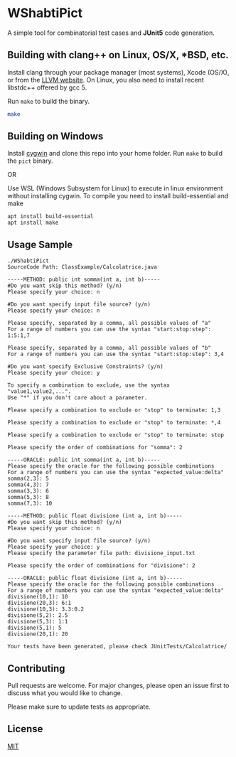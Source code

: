 # WShabtiPict

A simple tool for combinatorial test cases and **JUnit5** code generation. 


## Building with clang++ on Linux, OS/X, *BSD, etc.
Install clang through your package manager (most systems), Xcode (OS/X), or from the [LLVM website](http://llvm.org/releases/).
On Linux, you also need to install recent libstdc++ offered by gcc 5.

Run `make` to build the binary.



```bash
make
```

## Building on Windows
Install [cygwin](http://www.cygwin.com/) and clone this repo into your home folder. Run `make` to build the `pict` binary.

OR

Use WSL (Windows Subsystem for Linux) to execute in linux environment without installing cygwin.
To compile you need to install build-essential and make

```raw
apt install build-essential
apt install make
```


## Usage Sample

```raw
./WShabtiPict
SourceCode Path: ClassExample/Calcolatrice.java

-----METHOD: public int somma(int a, int b)-----
#Do you want skip this method? (y/n)
Please specify your choice: n

#Do you want specify input file source? (y/n)
Please specify your choice: n

Please specify, separated by a comma, all possible values of "a"
For a range of numbers you can use the syntax "start:stop:step": 1:5:1,7

Please specify, separated by a comma, all possible values of "b"
For a range of numbers you can use the syntax "start:stop:step": 3,4

#Do you want specify Exclusive Constraints? (y/n)
Please specify your choice: y

To specify a combination to exclude, use the syntax "value1,value2,...".
Use "*" if you don't care about a parameter.

Please specify a combination to exclude or "stop" to terminate: 1,3

Please specify a combination to exclude or "stop" to terminate: *,4

Please specify a combination to exclude or "stop" to terminate: stop

Please specify the order of combinations for "somma": 2

-----ORACLE: public int somma(int a, int b)-----
Please specify the oracle for the following possible combinations
For a range of numbers you can use the syntax "expected_value:delta"
somma(2,3): 5
somma(4,3): 7
somma(3,3): 6
somma(5,3): 8
somma(7,3): 10

-----METHOD: public float divisione (int a, int b)-----
#Do you want skip this method? (y/n)
Please specify your choice: n

#Do you want specify input file source? (y/n)
Please specify your choice: y
Please specify the parameter file path: divisione_input.txt

Please specify the order of combinations for "divisione": 2

-----ORACLE: public float divisione (int a, int b)-----
Please specify the oracle for the following possible combinations
For a range of numbers you can use the syntax "expected_value:delta"
divisione(10,1): 10
divisione(20,3): 6:1
divisione(10,3): 3.3:0.2
divisione(5,2): 2.5
divisione(5,3): 1:1
divisione(5,1): 5
divisione(20,1): 20

Your tests have been generated, please check JUnitTests/Calcolatrice/
```

## Contributing
Pull requests are welcome. For major changes, please open an issue first to discuss what you would like to change.

Please make sure to update tests as appropriate.

## License
[MIT](https://choosealicense.com/licenses/mit/)
